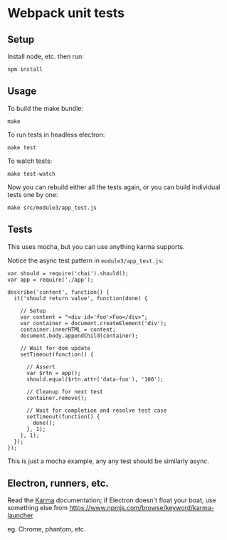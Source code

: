 # Webpack unit tests

## Setup

Install node, etc. then run:

    npm install

## Usage

To build the make bundle:

    make

To run tests in headless electron:

    make test

To watch tests:

    make test-watch

Now you can rebuild either all the tests again, or you can build individual tests one by one:

    make src/module3/app_test.js

## Tests

This uses mocha, but you can use anything karma supports.

Notice the async test pattern in `module3/app_test.js`:

    var should = require('chai').should();
    var app = require('./app');

    describe('content', function() {
      it('should return value', function(done) {

        // Setup
        var content = "<div id='foo'>Foo</div>";
        var container = document.createElement('div');
        container.innerHTML = content;
        document.body.appendChild(container);

        // Wait for dom update
        setTimeout(function() {

          // Assert
          var $rtn = app();
          should.equal($rtn.attr('data-foo'), '100');

          // Cleanup for next test
          container.remove();

          // Wait for completion and resolve test case
          setTimeout(function() {
            done();
          }, 1);
        }, 1);
      });
    });

This is just a mocha example, any any test should be similarly async.

## Electron, runners, etc.

Read the [Karma](https://karma-runner.github.io/1.0/index.html) documentation; if Electron doesn't float
your boat, use something else from https://www.npmjs.com/browse/keyword/karma-launcher

eg. Chrome, phantom, etc.
